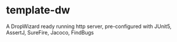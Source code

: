 # template-dw
A DropWizard ready running http server, pre-configured with JUnit5, AssertJ, SureFire, Jacoco, FindBugs
